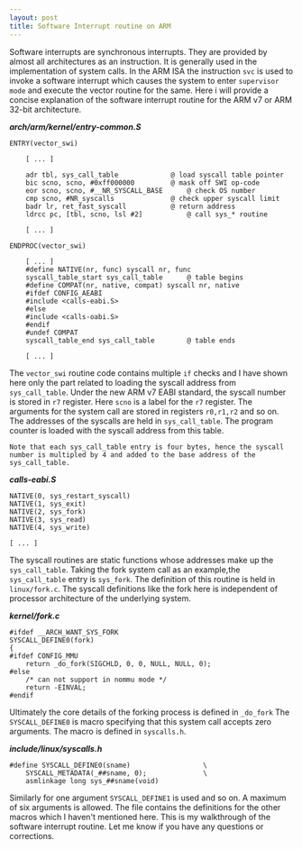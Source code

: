 ```yaml
---
layout: post
title: Software Interrupt routine on ARM  
---
```

Software interrupts are synchronous interrupts. They are provided by almost all architectures as an instruction. It is generally used in the implementation of system calls. In the ARM ISA the instruction `svc` is used to invoke a software interrupt which causes the system to enter `supervisor mode` and execute the vector routine for the same. Here i will provide a concise explanation of the software interrupt routine for the ARM v7 or ARM 32-bit architecture.

***arch/arm/kernel/entry-common.S***
```
ENTRY(vector_swi)

	[ ... ]

	adr tbl, sys_call_table				@ load syscall table pointer
	bic scno, scno, #0xff000000			@ mask off SWI op-code
	eor scno, scno, #__NR_SYSCALL_BASE		@ check OS number
	cmp scno, #NR_syscalls				@ check upper syscall limit
	badr lr, ret_fast_syscall			@ return address
	ldrcc pc, [tbl, scno, lsl #2]			@ call sys_* routine 
	
	[ ... ]
	
ENDPROC(vector_swi)

	[ ... ]
	#define NATIVE(nr, func) syscall nr, func
	syscall_table_start sys_call_table		@ table begins
	#define COMPAT(nr, native, compat) syscall nr, native
	#ifdef CONFIG_AEABI
	#include <calls-eabi.S>
	#else
	#include <calls-oabi.S>
	#endif
	#undef COMPAT
	syscall_table_end sys_call_table		@ table ends
	
	[ ... ]
```
The `vector_swi` routine code contains multiple `if` checks and I have shown here only the part related to loading the syscall address from `sys_call_table`.
Under the new ARM v7 EABI standard, the syscall number is stored in `r7` register. Here `scno` is a label for the `r7` register. The arguments for the system call are stored in registers `r0,r1,r2` and so on.
The addresses of the syscalls are held in `sys_call_table`. The program counter is loaded with the syscall address from this table.

```Note that each sys_call_table entry is four bytes, hence the syscall number is multipled by 4 and added to the base address of the sys_call_table.```

***calls-eabi.S***
```
NATIVE(0, sys_restart_syscall)
NATIVE(1, sys_exit)
NATIVE(2, sys_fork)
NATIVE(3, sys_read)
NATIVE(4, sys_write)

[ ... ]
```
The syscall routines are static functions whose addresses make up the `sys_call_table`. Taking the fork system call as an example,the `sys_call_table` entry is `sys_fork`. The definition of this routine is held in `linux/fork.c`. The syscall definitions like the fork here is independent of processor architecture of the underlying system.

***kernel/fork.c***
```
#ifdef __ARCH_WANT_SYS_FORK
SYSCALL_DEFINE0(fork)
{
#ifdef CONFIG_MMU
	return _do_fork(SIGCHLD, 0, 0, NULL, NULL, 0);
#else
	/* can not support in nommu mode */
	return -EINVAL;
#endif
```
Ultimately the core details of the forking process is defined in ```_do_fork```
The ```SYSCALL_DEFINE0``` is macro specifying that this system call accepts zero arguments. The macro is defined in ```syscalls.h```.

***include/linux/syscalls.h***
```
#define SYSCALL_DEFINE0(sname)					\
	SYSCALL_METADATA(_##sname, 0);				\
	asmlinkage long sys_##sname(void)
```
Similarly for one argument ```SYSCALL_DEFINE1``` is used and so on. A maximum of six arguments is allowed. The file contains the definitions for the other macros which I haven't mentioned here.
This is my walkthrough of the software interrupt routine. Let me know if you have any questions or corrections.
